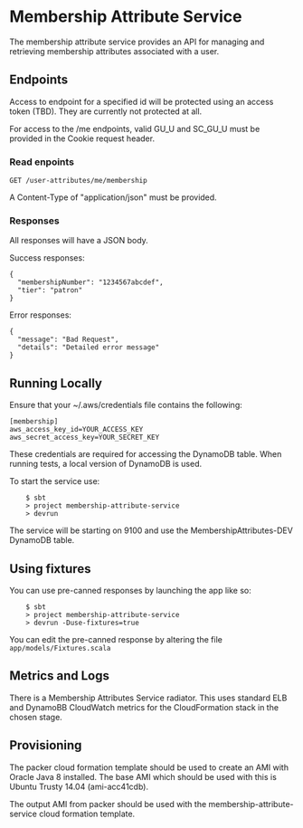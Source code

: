 # Membership Attribute Service

The membership attribute service provides an API for managing and retrieving membership attributes associated with a user. 

## Endpoints

Access to endpoint for a specified id will be protected using an access token (TBD). They are currently not protected at all.

For access to the /me endpoints, valid GU_U and SC_GU_U must be provided in the Cookie request header. 

### Read enpoints

    GET /user-attributes/me/membership
 
A Content-Type of "application/json" must be provided.

### Responses

All responses will have a JSON body.

Success responses:

    {
      "membershipNumber": "1234567abcdef",
      "tier": "patron"
    }

Error responses:

    {
      "message": "Bad Request",
      "details": "Detailed error message"
    }
    
    
## Running Locally

Ensure that your ~/.aws/credentials file contains the following:

    [membership]
    aws_access_key_id=YOUR_ACCESS_KEY
    aws_secret_access_key=YOUR_SECRET_KEY
    
These credentials are required for accessing the DynamoDB table. When running tests, a local version of DynamoDB is used.

To start the service use:

```
    $ sbt
    > project membership-attribute-service
    > devrun
```

The service will be starting on 9100 and use the MembershipAttributes-DEV DynamoDB table.

## Using fixtures

You can use pre-canned responses by launching the app like so:

```
    $ sbt
    > project membership-attribute-service
    > devrun -Duse-fixtures=true
```

You can edit the pre-canned response by altering the file `app/models/Fixtures.scala`

## Metrics and Logs

There is a Membership Attributes Service radiator. This uses standard ELB and DynamoBB CloudWatch metrics for the CloudFormation stack in the chosen stage.

## Provisioning

The packer cloud formation template should be used to create an AMI with Oracle Java 8 installed. The base AMI which should be used with this is Ubuntu Trusty 14.04 (ami-acc41cdb).

The output AMI from packer should be used with the membership-attribute-service cloud formation template. 
